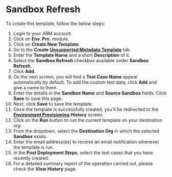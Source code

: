 # Sandbox Refresh

To create this template, follow the below steps:

1. Login to your ARM account.
2. Click on **Env. Pro.** module.
3. Click on **Create New Template**.
4. Go to the **Create** [**Unsupported Metadata Template**](unsupported-metadata-templates.md) tab.
5. Enter the **Template Name** and a short **Description** of it.
6. Select the **Sandbox Refresh** checkbox available under **Sandbox Refresh**.
7. Click **Add**.
8. On the next screen, you will find a **Test Case Name** appear automatically by default. To add the custom test data, click **Add** and give a name to them.&#x20;
9. Enter the details in the **Sandbox Name** and **Source Sandbox** fields. Click **Save** to save this page.
10. Next, click **Save** to save the template.
11. Once the template is successfully created, you'll be redirected to the [**Environment Provisioning**](environment-provisioning.md) **History** screen.
12. Click on the **Run** button to run the current template on your destination org.
13. From the dropdown, select the **Destination Org** in which the selected **Sandbox** exists.
14. Enter the email address(es) to receive an email notification whenever the template is run.
15. In the **Post Deployment Steps**, select the test cases that you have recently created.&#x20;
16. For a detailed summary report of the operation carried out, please check the **View History** page.
